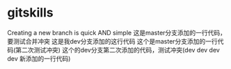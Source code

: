 # gitskills
Creating a new branch is quick AND simple
这是master分支添加的一行代码，要测试合并冲突
这是我dev分支添加的这行代码
这个是master分支添加的一行代码(第二次测试冲突)
这个的dev分支第二次添加的代码，测试冲突(dev dev dev dev 新添加的一行代码)


